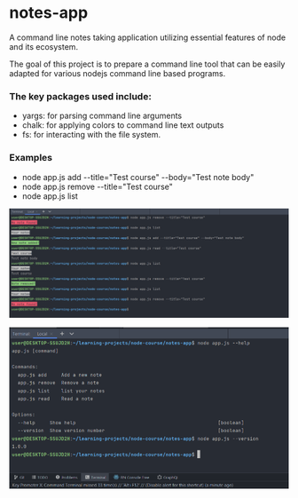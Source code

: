 # notes-app
A command line notes taking application utilizing essential features of node and its ecosystem.

The goal of this project is to prepare a command line tool that can be easily adapted for various nodejs command line based programs.

<h3> The key packages used include: </h3>
<ul>
    <li> yargs: for parsing command line arguments </li>
    <li> chalk: for applying colors to command line text outputs </li>
    <li> fs: for interacting with the file system.  </li>
</ul>

<h3> Examples </h3>
<ul>
    <li> node app.js add --title="Test course" --body="Test note body"</li>
    <li> node app.js remove --title="Test course" </li>
    <li>  node app.js list </li>
</ul>


![How to use](HowToUse1.png?raw=true) <br>

![How to use](HowToUse2.png?raw=true) <br>